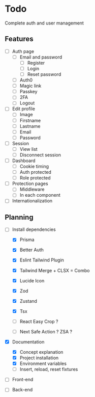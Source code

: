 # Todo

Complete auth and user management

## Features

- [ ] Auth page
  - [ ] Email and password
      - [ ] Register
      - [ ] Login
      - [ ] Reset password
  - [ ] Auth0
  - [ ] Magic link
  - [ ] Passkey
  - [ ] 2FA
  - [ ] Logout

- [ ] Edit profile
  - [ ] Image
  - [ ] Firstname
  - [ ] Lastname
  - [ ] Email
  - [ ] Password

- [ ] Session
  - [ ] View list
  - [ ] Disconnect session

- [ ] Dashboard
  - [ ] Cookie timing
  - [ ] Auth protected
  - [ ] Role protected

- [ ] Protection pages
  - [ ] Middleware
  - [ ] In each component

- [ ] Internationalization

## Planning

- [ ] Install dependencies
  - [x] Prisma
  - [x] Better Auth
  - [x] Eslint Tailwind Plugin
  - [x] Tailwind Merge + CLSX = Combo
  - [x] Lucide Icon
  - [x] Zod
  - [x] Zustand
  - [x] Tsx

  - [ ] React Easy Crop ?
  - [ ] Next Safe Action ? ZSA ?

- [x] Documentation
  - [x] Concept explanation
  - [x] Project installation
  - [x] Environment variables
  - [ ] Insert, reload, reset fixtures

- [ ] Front-end

- [ ] Back-end